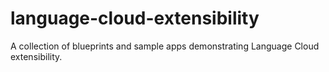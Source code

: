 # language-cloud-extensibility

A collection of blueprints and sample apps demonstrating Language Cloud extensibility.
